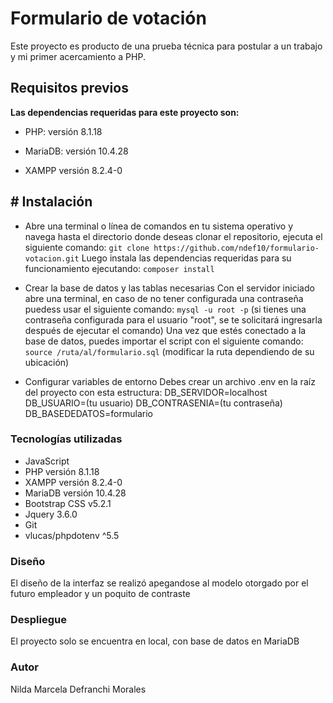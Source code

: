 # **Formulario de votación**

Este proyecto es producto de una prueba técnica para postular a un trabajo y mi primer acercamiento a PHP. 

## **Requisitos previos**

__Las dependencias requeridas para este proyecto son:__

- PHP: versión 8.1.18 

- MariaDB: versión 10.4.28

- XAMPP versión 8.2.4-0 

## # Instalación

- Abre una terminal o línea de comandos en tu sistema operativo y navega hasta el directorio donde deseas clonar el repositorio, ejecuta el siguiente comando: `git clone https://github.com/ndef10/formulario-votacion.git`
Luego instala las dependencias requeridas para su funcionamiento ejecutando: `composer install`

-  Crear la base de datos y las tablas necesarias
Con el servidor iniciado abre una terminal, en caso de no tener configurada una contraseña puedess usar el siguiente comando: `mysql -u root -p` (si tienes una contraseña configurada para el usuario "root", se te solicitará ingresarla después de ejecutar el comando)
Una vez que estés conectado a la base de datos, puedes importar el script con el siguiente comando: `source /ruta/al/formulario.sql`
    (modificar la ruta dependiendo de su ubicación)


- Configurar variables de entorno
Debes crear un archivo .env en la raíz del proyecto con esta estructura:
DB_SERVIDOR=localhost
DB_USUARIO=(tu usuario)
DB_CONTRASENIA=(tu contraseña)
DB_BASEDEDATOS=formulario



### **Tecnologías utilizadas**

- JavaScript
- PHP versión 8.1.18
- XAMPP versión 8.2.4-0
- MariaDB versión 10.4.28
- Bootstrap CSS v5.2.1
- Jquery 3.6.0 
- Git
- vlucas/phpdotenv ^5.5

### **Diseño**

El diseño de la interfaz se realizó apegandose al modelo otorgado por el futuro empleador y un poquito de contraste


### **Despliegue**

El proyecto solo se encuentra en local, con base de datos en MariaDB


### **Autor**

Nilda Marcela Defranchi Morales